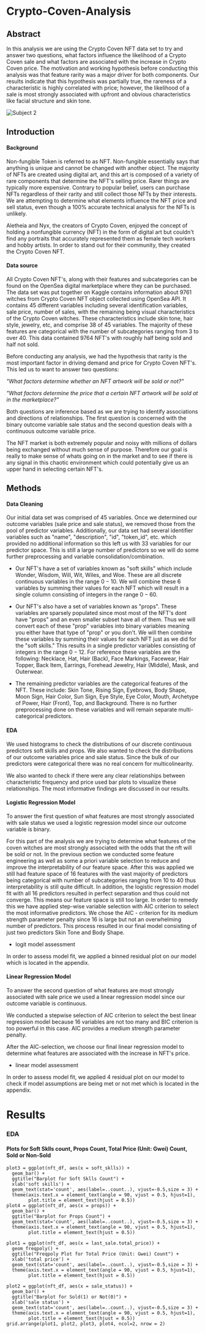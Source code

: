 # Crypto-Coven-Analysis
## Abstract  

In this analysis we are using the Crypto Coven NFT data set to try and answer two questions, what factors influence the likelihood of a Crypto Coven sale and what factors are associated with the increase in Crypto Coven price. The motivation and working hypothesis before conducting this analysis was that feature rarity was a major driver for both components. Our results indicate that this hypothesis was partially true, the rareness of a characteristic is highly correlated with price; however, the likelihood of a sale is most strongly associated with upfront and obvious characteristics like facial structure and skin tone. 

![Subject 2](https://user-images.githubusercontent.com/43226003/205502131-515b478f-f912-483e-8f15-acc02570840d.png)


## Introduction  
#### Background
Non-fungible Token is referred to as NFT. Non-fungible essentially says that anything is unique and cannot be changed with another object. The majority of NFTs are created using digital art, and this art is composed of a variety of rare components that determine the NFT's selling price. Rarer things are typically more expensive. Contrary to popular belief, users can purchase NFTs regardless of their rarity and still collect those NFTs by their interests. We are attempting to determine what elements influence the NFT price and sell status, even though a 100% accurate technical analysis for the NFTs is unlikely.

Aletheia and Nyx, the creators of Crypto Coven, enjoyed the concept of holding a nonfungible currency (NFT) in the form of digital art but couldn't find any portraits that accurately represented them as female tech workers and hobby artists. In order to stand out for their community, they created the Crypto Coven NFT.

#### Data source
All Crypto Coven NFT's, along with their features and subcategories can be found on the OpenSea digital marketplace where they can be purchased. The data set was put together on Kaggle contains information about 9761 witches from Crypto Coven NFT object collected using OpenSea API. It contains 45 different variables including several identification variables, sale price, number of sales, with the remaining being visual characteristics of the Crypto Coven witches. These characteristics include skin tone, hair style, jewelry, etc, and comprise 38 of 45 variables. The majority of these features are categorical with the number of subcategories ranging from 3 to over 40. This data contained 9764 NFT's with roughly half being sold and half not sold. 

Before conducting any analysis, we had the hypothesis that rarity is the most important factor in driving demand and price for Crypto Coven NFT's. This led us to want to answer two questions:

*"What factors determine whether an NFT artwork will be sold or not?"*

*"What factors determine the price that a certain NFT artwork will be sold at in the marketplace?"*


Both questions are inference based as we are trying to identify associations and directions of relationships. The first question is concerned with the binary outcome variable sale status and the second question deals with a continuous outcome variable price.

The NFT market is both extremely popular and noisy with millions of dollars being exchanged without much sense of purpose. Therefore our goal is really to make sense of whats going on in the market and to see if there is any signal in this chaotic environment which could potentially give us an upper hand in selecting certain NFT's.



## Methods

#### Data Cleaning  

Our initial data set was comprised of 45 variables. Once we determined our outcome variables (sale price and sale status), we removed those from the pool of predictor variables. Additionally, our data set had several identifier variables such as "name", "description", "id", "token_id", etc. which provided no additional information so this left us with 33 variables for our predictor space. This is still a large number of predictors so we will do some further preprocessing and variable consolidation/combination.

* Our NFT's have a set of variables known as "soft skills" which include Wonder, Wisdom,	Will,	Wit, Wiles, and Woe. These are all discrete continuous variables in the range $0 - 10$. We will combine these 6 variables by summing their values for each NFT which will result in a single column consisting of integers in the range $0 - 60$.

* Our NFT's also have a set of variables known as "props". These variables are sparsely populated since most most of the NFT's dont have "props" and an even smaller subset have all of them. Thus we will convert each of these "prop" variables into binary variables meaning you either have that type of "prop" or you don't. We will then combine these variables by summing their values for each NFT just as we did for the "soft skills." This results in a single predictor variables consisting of integers in the range $0 - 12$. For reference these variables are the following: Necklace, Hat, Hair (Back), Face Markings, Facewear, Hair Topper, Back Item, Earrings, Forehead Jewelry,	Hair (Middle), Mask, and Outerwear.

* The remaining predictor variables are the categorical features of the NFT. These include: Skin Tone, Rising Sign,	Eyebrows,	Body Shape,	Moon Sign, Hair Color, Sun Sign, Eye Style, Eye Color, Mouth, Archetype of Power, Hair (Front), Top, and Background. There is no further preprocessing done on these variables and will remain separate multi-categorical predictors.


#### EDA  

We used histograms to check the distributions of our discrete continuous predictors soft skills and props. We also wanted to check the distributions of our outcome variables price and sale status. Since the bulk of our predictors were categorical there was no real concern for multicolinearity. 

We also wanted to check if there were any clear relationships between characteristic frequency and price used bar plots to visualize these relationships. The most informative findings are discussed in our results. 

#### Logistic Regression Model  

To answer the first question of what features are most strongly associated with sale status we used a logistic regression model since our outcome variable is binary.

For this part of the analysis we are trying to determine what features of the coven witches are most strongly associated with the odds that the nft will be sold or not. In the previous section we conducted some feature engineering as well as some a priori variable selection to reduce and improve the interpretability of our feature space. After this was applied we still had feature space of 16 features with the vast majority of predictors being categorical with number of subcategories ranging from 10 to 40 thus interpretability is still quite difficult. In addition, the logistic regression model fit with all 16 predictors resulted in perfect separation and thus could not converge. This means our feature space is still too large. In order to remedy this we have applied step-wise variable selection with AIC criterion to select the most informative predictors. We chose the AIC - criterion for its medium strength parameter penalty since 16 is large but not an overwhelming number of predictors. This process resulted in our final model consisting of just two predictors Skin Tone and Body Shape. 


* logit model assessment

In order to assess model fit, we applied a binned residual plot on our model which is located in the appendix. 


#### Linear Regression Model 

To answer the second question of what features are most strongly associated with sale price we used a linear regression model since our outcome variable is continuous.

We conducted a stepwise selection of AIC criterion to select the best linear regression model because 16 variables are not too many and BIC criterion is too powerful in this case. AIC provides a medium strength parameter penalty.   

After the AIC-selection, we choose our final linear regression model to determine what features are associated with the increase in NFT's price.  

* linear model assessment

In order to assess model fit, we applied 4 residual plot on our model to check if  model assumptions are being met or not met which is located in the appendix.  

# Results  

### EDA  

#### Plots for Soft Sklls count, Props Count, Total Price (Unit: Gwei) Count, Sold or Non-Sold 

```{r,fig.height=8.5,fig.width=12,warning=FALSE,message=FALSE,fig.align='center'}
plot3 = ggplot(nft_df, aes(x = soft_sklls)) +
  geom_bar() +
  ggtitle("Barplot for Soft Sklls Count") +
  xlab('soft skills') +
  geom_text(stat='count', aes(label=..count..), vjust=-0.5,size = 3) +
  theme(axis.text.x = element_text(angle = 90, vjust = 0.5, hjust=1), 
        plot.title = element_text(hjust = 0.5))
plot4 = ggplot(nft_df, aes(x = props)) +
  geom_bar() +
  ggtitle("Barplot for Props Count") +
  geom_text(stat='count', aes(label=..count..), vjust=-0.5,size = 3) +
  theme(axis.text.x = element_text(angle = 90, vjust = 0.5, hjust=1), 
        plot.title = element_text(hjust = 0.5))

plot1 = ggplot(nft_df, aes(x = last_sale.total_price)) +
  geom_freqpoly() +
  ggtitle("Freqpoly Plot for Total Price (Unit: Gwei) Count") +
  xlab('total price') +
  geom_text(stat='count', aes(label=..count..), vjust=-0.5,size = 3) +
  theme(axis.text.x = element_text(angle = 90, vjust = 0.5, hjust=1), 
        plot.title = element_text(hjust = 0.5))

plot2 = ggplot(nft_df, aes(x = sale_status)) +
  geom_bar() +
  ggtitle("Barplot for Sold(1) or Not(0)") +
  xlab('sale status') +
  geom_text(stat='count', aes(label=..count..), vjust=-0.5,size = 3) +
  theme(axis.text.x = element_text(angle = 90, vjust = 0.5, hjust=1), 
        plot.title = element_text(hjust = 0.5))
grid.arrange(plot1, plot2, plot3, plot4, ncol=2, nrow = 2)

```


